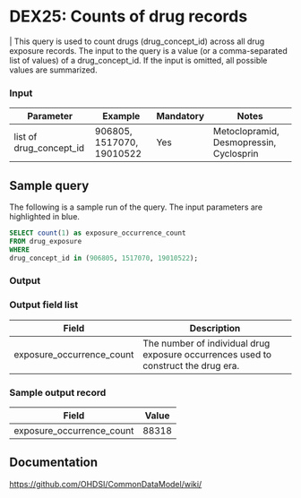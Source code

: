 # DEX25: Counts of drug records

| This query is used to count drugs (drug_concept_id) across all drug exposure records. The input to the query is a value (or a comma-separated list of values) of a drug_concept_id. If the input is omitted, all possible values are summarized.

### Input

|  Parameter |  Example |  Mandatory |  Notes | 
| --- | --- | --- | --- |
| list of drug_concept_id | 906805, 1517070, 19010522 | Yes | Metoclopramid, Desmopressin, Cyclosprin |

## Sample query
The following is a sample run of the query. The input parameters are highlighted in  blue.

```sql
SELECT count(1) as exposure_occurrence_count  
FROM drug_exposure 
WHERE 
drug_concept_id in (906805, 1517070, 19010522);
```

### Output

### Output field list

|  Field |  Description |
| --- | --- | 
| exposure_occurrence_count | The number of individual drug exposure occurrences used to construct the drug era. |

### Sample output record

|  Field |  Value |
| --- | --- | 
| exposure_occurrence_count |  88318 |

## Documentation
https://github.com/OHDSI/CommonDataModel/wiki/
